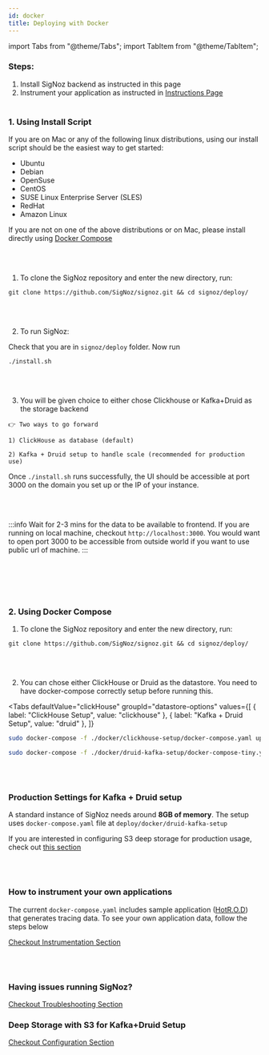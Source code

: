 ```yaml
---
id: docker
title: Deploying with Docker
---
```


import Tabs from "@theme/Tabs";
import TabItem from "@theme/TabItem";

### Steps:

1. Install SigNoz backend as instructed in this page
2. Instrument your application as instructed in [Instructions Page](/docs/instrumentation/overview)
<br></br>

### 1. Using Install Script

If you are on Mac or any of the following linux distributions, using our install script should be the easiest way to get started:
- Ubuntu
- Debian
- OpenSuse
- CentOS
- SUSE Linux Enterprise Server (SLES)
- RedHat
- Amazon Linux

If you are not on one of the above distributions or on Mac, please install directly using [Docker Compose](#2-using-docker-compose)

<br></br>

1. To clone the SigNoz repository and enter the new directory, run:

```console
git clone https://github.com/SigNoz/signoz.git && cd signoz/deploy/
```
<br></br>

2. To run SigNoz:

Check that you are in `signoz/deploy` folder. Now run

```
./install.sh
```
<br></br>

3. You will be given choice to either chose Clickhouse or Kafka+Druid as the storage backend

```
👉 Two ways to go forward

1) ClickHouse as database (default)

2) Kafka + Druid setup to handle scale (recommended for production use)
```

Once `./install.sh` runs successfully, the UI should be accessible at port 3000 on the domain you set up or the IP of your instance.

<br></br>

:::info
Wait for 2-3 mins for the data to be available to frontend. If you are running on local machine, checkout `http://localhost:3000`.
You would want to open port 3000 to be accessible from outside world if you want to use public url of machine.
:::

<br></br>
<br></br>

### 2. Using Docker Compose


1. To clone the SigNoz repository and enter the new directory, run:

```console
git clone https://github.com/SigNoz/signoz.git && cd signoz/deploy/
```
<br></br>

2. You can chose either ClickHouse or Druid as the datastore. You need to have docker-compose correctly setup before running this.

<Tabs
  defaultValue="clickHouse"
  groupId="datastore-options"
  values={[
    { label: "ClickHouse Setup", value: "clickhouse" },
    { label: "Kafka + Druid Setup", value: "druid" },
  ]}
>

<TabItem value="clickhouse">

```bash
sudo docker-compose -f ./docker/clickhouse-setup/docker-compose.yaml up -d
```
</TabItem>

<TabItem value="druid">

```bash
sudo docker-compose -f ./docker/druid-kafka-setup/docker-compose-tiny.yaml up -d
```

</TabItem>

</Tabs> 

<br></br>

### Production Settings for Kafka + Druid setup

A standard instance of SigNoz needs around **8GB of memory**. The setup uses `docker-compose.yaml` file at `deploy/docker/druid-kafka-setup`
  
  
If you are interested in configuring S3 deep storage for production usage, check out [this section](/docs/configuration/deep_storage)


<br></br>

### How to instrument your own applications

The current `docker-compose.yaml` includes sample application ([HotR.O.D](https://github.com/jaegertracing/jaeger/tree/master/examples/hotrod)) that generates tracing data. To see your own application data, follow the steps below

[Checkout Instrumentation Section](/docs/instrumentation/overview)

<br></br>

### Having issues running SigNoz?
[Checkout Troubleshooting Section](/docs/deployment/troubleshooting)

  

### Deep Storage with S3 for Kafka+Druid Setup
[Checkout Configuration Section](/docs/configuration/deep_storage)

<br></br>